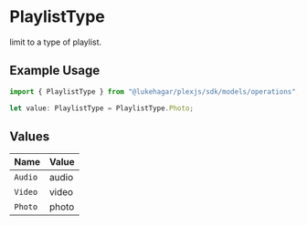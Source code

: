 # PlaylistType

limit to a type of playlist.

## Example Usage

```typescript
import { PlaylistType } from "@lukehagar/plexjs/sdk/models/operations";

let value: PlaylistType = PlaylistType.Photo;
```

## Values

| Name    | Value   |
| ------- | ------- |
| `Audio` | audio   |
| `Video` | video   |
| `Photo` | photo   |